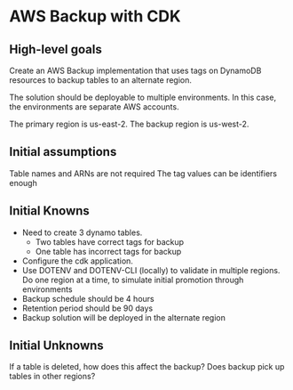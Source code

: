# AWS Backup with CDK

## High-level goals

Create an AWS Backup implementation that uses tags on DynamoDB resources to backup tables to an alternate region.

The solution should be deployable to multiple environments. In this case, the environments are separate AWS accounts.

The primary region is us-east-2. The backup region is us-west-2.

## Initial assumptions

Table names and ARNs are not required
The tag values can be identifiers enough

## Initial Knowns

- Need to create 3 dynamo tables.
  - Two tables have correct tags for backup
  - One table has incorrect tags for backup
- Configure the cdk application.
- Use DOTENV and DOTENV-CLI (locally) to validate in multiple regions. Do one region at a time, to simulate initial promotion through environments
- Backup schedule should be 4 hours
- Retention period should be 90 days
- Backup solution will be deployed in the alternate region

## Initial Unknowns

If a table is deleted, how does this affect the backup?
Does backup pick up tables in other regions?

